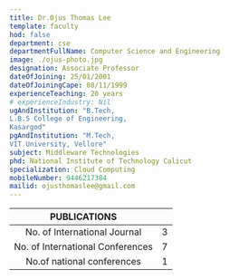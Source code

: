 ```yaml
---
title: Dr.Ojus Thomas Lee
template: faculty
hod: false
department: cse
departmentFullName: Computer Science and Engineering
image: ./ojus-photo.jpg
designation: Associate Professor
dateOfJoining: 25/01/2001
dateOfJoiningCape: 08/11/1999
experienceTeaching: 20 years
# experienceIndustry: Nil
ugAndInstitution: "B.Tech,
L.B.S College of Engineering,
Kasargod"
pgAndInstitution: "M.Tech,
VIT University, Vellore"
subject: Middleware Technologies
phd: National Institute of Technology Calicut
specialization: Cloud Computing
mobileNumber: 9446217384
mailid: ojusthomaslee@gmail.com
---
```

|           PUBLICATIONS           |     |
| :------------------------------: | :-: |
|   No. of International Journal   |  3  |
| No. of International Conferences |  7  |
|    No.of national conferences    |  1  |
